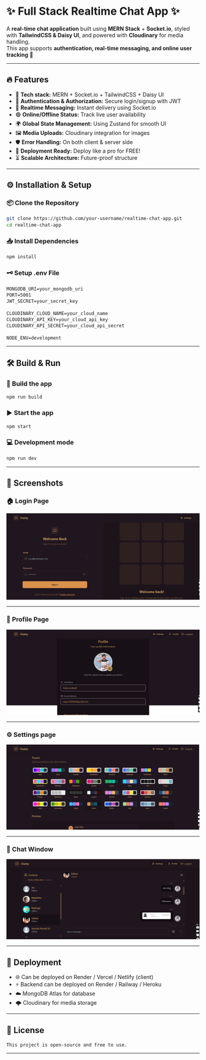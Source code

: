 # ✨ Full Stack Realtime Chat App ✨  

A **real-time chat application** built using **MERN Stack** + **Socket.io**, styled with **TailwindCSS & Daisy UI**, and powered with **Cloudinary** for media handling.  
This app supports **authentication, real-time messaging, and online user tracking** 🚀  

---

## 🔥 Features

- 🌟 **Tech stack:** MERN + Socket.io + TailwindCSS + Daisy UI  
- 🔐 **Authentication & Authorization:** Secure login/signup with JWT  
- 💬 **Realtime Messaging:** Instant delivery using Socket.io  
- 🟢 **Online/Offline Status:** Track live user availability  
- 🌍 **Global State Management:** Using Zustand for smooth UI  
- 🖼️ **Media Uploads:** Cloudinary integration for images  
- 🛡️ **Error Handling:** On both client & server side  
- 🚀 **Deployment Ready:** Deploy like a pro for FREE!  
- ⏳ **Scalable Architecture:** Future-proof structure  

---

## ⚙️ Installation & Setup  

### 📦 Clone the Repository
```bash
git clone https://github.com/your-username/realtime-chat-app.git
cd realtime-chat-app
```

### 📥 Install Dependencies
```bash
npm install
```

### 🗝️ Setup .env File
```env
MONGODB_URI=your_mongodb_uri
PORT=5001
JWT_SECRET=your_secret_key

CLOUDINARY_CLOUD_NAME=your_cloud_name
CLOUDINARY_API_KEY=your_cloud_api_key
CLOUDINARY_API_SECRET=your_cloud_api_secret

NODE_ENV=development
```
---

## 🛠️ Build & Run

### 🔨 Build the app
```bash
npm run build
```

###  ▶️ Start the app
```bash
npm start
```

### 💻 Development mode
```bash
npm run dev
```
---

## 📸 Screenshots  

### 🏠 Login Page  
![Login Page](assests/Login.png)  

---

### 🙍 Profile Page
![Profile Page](assests/profile.png)  

---

### ⚙️ Settings page
![Settings Page](assests/settings.png) 

---

### 💬 Chat Window  
![Chat Window](assests/chat-ui.png)  

---

## 🚀 Deployment

- 🌐 Can be deployed on Render / Vercel / Netlify (client)
- ⚡ Backend can be deployed on Render / Railway / Heroku
- ☁️ MongoDB Atlas for database
- 🌩️ Cloudinary for media storage
---

## 📌 License
```
This project is open-source and free to use.
```
---
